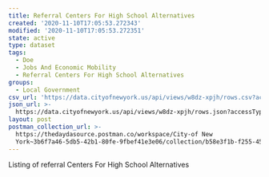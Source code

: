 ```yaml
---
title: Referral Centers For High School Alternatives
created: '2020-11-10T17:05:53.272343'
modified: '2020-11-10T17:05:53.272351'
state: active
type: dataset
tags:
  - Doe
  - Jobs And Economic Mobility
  - Referral Centers For High School Alternatives
groups:
  - Local Government
csv_url: 'https://data.cityofnewyork.us/api/views/w8dz-xpjh/rows.csv?accessType=DOWNLOAD'
json_url: >-
  https://data.cityofnewyork.us/api/views/w8dz-xpjh/rows.json?accessType=DOWNLOAD
layout: post
postman_collection_url: >-
  https://thedaydasource.postman.co/workspace/City-of New
  York~3b6f7a46-5db5-42b1-80fe-9fbef41e3e06/collection/b58e3f1b-f255-4540-84a1-9f0889593bd8
---
```

Listing of referral Centers For High School Alternatives
